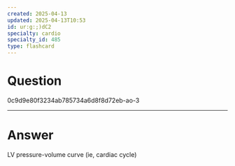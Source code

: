 ```yaml
---
created: 2025-04-13
updated: 2025-04-13T10:53
id: ur:g:;)dC2
specialty: cardio
specialty_id: 485
type: flashcard
---
```


# Question
0c9d9e80f3234ab785734a6d8f8d72eb-ao-3

---

# Answer
LV pressure-volume curve (ie, cardiac cycle)